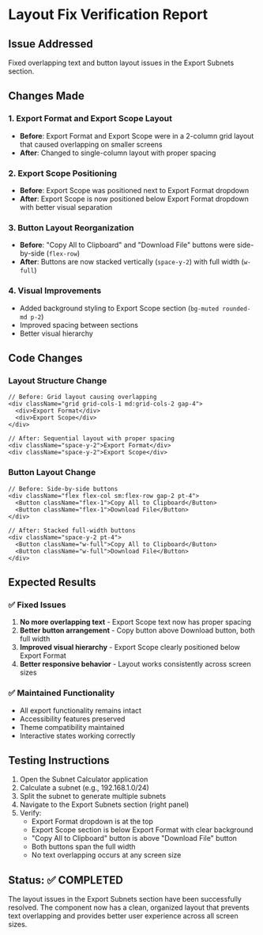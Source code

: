 # Layout Fix Verification Report

## Issue Addressed
Fixed overlapping text and button layout issues in the Export Subnets section.

## Changes Made

### 1. Export Format and Export Scope Layout
- **Before**: Export Format and Export Scope were in a 2-column grid layout that caused overlapping on smaller screens
- **After**: Changed to single-column layout with proper spacing

### 2. Export Scope Positioning
- **Before**: Export Scope was positioned next to Export Format dropdown
- **After**: Export Scope is now positioned below Export Format dropdown with better visual separation

### 3. Button Layout Reorganization
- **Before**: "Copy All to Clipboard" and "Download File" buttons were side-by-side (`flex-row`)
- **After**: Buttons are now stacked vertically (`space-y-2`) with full width (`w-full`)

### 4. Visual Improvements
- Added background styling to Export Scope section (`bg-muted rounded-md p-2`)
- Improved spacing between sections
- Better visual hierarchy

## Code Changes

### Layout Structure Change
```tsx
// Before: Grid layout causing overlapping
<div className="grid grid-cols-1 md:grid-cols-2 gap-4">
  <div>Export Format</div>
  <div>Export Scope</div>
</div>

// After: Sequential layout with proper spacing
<div className="space-y-2">Export Format</div>
<div className="space-y-2">Export Scope</div>
```

### Button Layout Change
```tsx
// Before: Side-by-side buttons
<div className="flex flex-col sm:flex-row gap-2 pt-4">
  <Button className="flex-1">Copy All to Clipboard</Button>
  <Button className="flex-1">Download File</Button>
</div>

// After: Stacked full-width buttons
<div className="space-y-2 pt-4">
  <Button className="w-full">Copy All to Clipboard</Button>
  <Button className="w-full">Download File</Button>
</div>
```

## Expected Results

### ✅ Fixed Issues
1. **No more overlapping text** - Export Scope text now has proper spacing
2. **Better button arrangement** - Copy button above Download button, both full width
3. **Improved visual hierarchy** - Export Scope clearly positioned below Export Format
4. **Better responsive behavior** - Layout works consistently across screen sizes

### ✅ Maintained Functionality
- All export functionality remains intact
- Accessibility features preserved
- Theme compatibility maintained
- Interactive states working correctly

## Testing Instructions

1. Open the Subnet Calculator application
2. Calculate a subnet (e.g., 192.168.1.0/24)
3. Split the subnet to generate multiple subnets
4. Navigate to the Export Subnets section (right panel)
5. Verify:
   - Export Format dropdown is at the top
   - Export Scope section is below Export Format with clear background
   - "Copy All to Clipboard" button is above "Download File" button
   - Both buttons span the full width
   - No text overlapping occurs at any screen size

## Status: ✅ COMPLETED

The layout issues in the Export Subnets section have been successfully resolved. The component now has a clean, organized layout that prevents text overlapping and provides better user experience across all screen sizes.